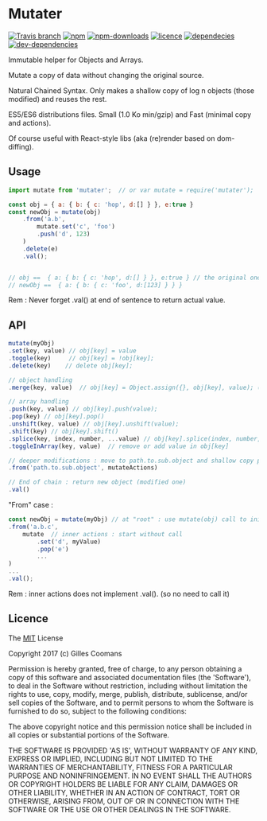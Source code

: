 # Mutater

[![Travis branch](https://img.shields.io/travis/nomocas/mutater/master.svg)](https://travis-ci.org/nomocas/mutater)
[![npm](https://img.shields.io/npm/v/mutater.svg)]()
[![npm-downloads](https://img.shields.io/npm/dm/mutater.svg)]()
[![licence](https://img.shields.io/npm/l/mutater.svg)](https://spdx.org/licenses/MIT)
[![dependecies](https://img.shields.io/david/nomocas/mutater.svg)]()
[![dev-dependencies](https://img.shields.io/david/dev/nomocas/mutater.svg)]()

Immutable helper for Objects and Arrays.

Mutate a copy of data without changing the original source.

Natural Chained Syntax. Only makes a shallow copy of log n objects (those modified) and reuses the rest.

ES5/ES6 distributions files. Small (1.0 Ko min/gzip) and Fast (minimal copy and actions).

Of course useful with React-style libs (aka (re)render based on dom-diffing).

## Usage

```javascript
import mutate from 'mutater';  // or var mutate = require('mutater');

const obj = { a: { b: { c: 'hop', d:[] } }, e:true }
const newObj = mutate(obj)
	.from('a.b',
		mutate.set('c', 'foo')
		.push('d', 123)
	)
	.delete(e)
	.val();


// obj ==  { a: { b: { c: 'hop', d:[] } }, e:true } // the original one
// newObj ==  { a: { b: { c: 'foo', d:[123] } } }

```

Rem : Never forget .val() at end of sentence to return actual value.


## API

```javascript
mutate(myObj)
.set(key, value) // obj[key] = value
.toggle(key)     // obj[key] = !obj[key];
.delete(key) 	// delete obj[key];

// object handling
.merge(key, value) 	// obj[key] = Object.assign({}, obj[key], value); (shallow)

// array handling
.push(key, value) // obj[key].push(value);
.pop(key) // obj[key].pop()
.unshift(key, value) // obj[key].unshift(value);
.shift(key) // obj[key].shift()
.splice(key, index, number, ...value) // obj[key].splice(index, number, ...value)
.toggleInArray(key, value)  // remove or add value in obj[key]

// deeper modifications : move to path.to.sub.object and shallow copy path's node, then apply actions
.from('path.to.sub.object', mutateActions)

// End of chain : return new object (modified one)
.val()
```


"From" case :
```javascript
const newObj = mutate(myObj) // at "root" : use mutate(obj) call to init mutation sentence...
.from('a.b.c', 
	mutate  // inner actions : start without call
		.set('d', myValue)
		.pop('e')
		...
)
...
.val();

```

Rem : inner actions does not implement .val(). (so no need to call it)


## Licence

The [MIT](http://opensource.org/licenses/MIT) License

Copyright 2017 (c) Gilles Coomans

Permission is hereby granted, free of charge, to any person obtaining a copy of this software and associated documentation files (the 'Software'), to deal in the Software without restriction, including without limitation the rights to use, copy, modify, merge, publish, distribute, sublicense, and/or sell copies of the Software, and to permit persons to whom the Software is furnished to do so, subject to the following conditions:

The above copyright notice and this permission notice shall be included in all copies or substantial portions of the Software.

THE SOFTWARE IS PROVIDED 'AS IS', WITHOUT WARRANTY OF ANY KIND, EXPRESS OR IMPLIED, INCLUDING BUT NOT LIMITED TO THE WARRANTIES OF MERCHANTABILITY, FITNESS FOR A PARTICULAR PURPOSE AND NONINFRINGEMENT. IN NO EVENT SHALL THE AUTHORS OR COPYRIGHT HOLDERS BE LIABLE FOR ANY CLAIM, DAMAGES OR OTHER LIABILITY, WHETHER IN AN ACTION OF CONTRACT, TORT OR OTHERWISE, ARISING FROM, OUT OF OR IN CONNECTION WITH THE SOFTWARE OR THE USE OR OTHER DEALINGS IN THE SOFTWARE.
